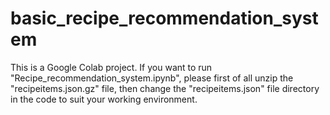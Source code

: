 # basic_recipe_recommendation_system
This is a Google Colab project. If you want to run "Recipe_recommendation_system.ipynb", please first of all unzip the "recipeitems.json.gz" file, then change the "recipeitems.json" file directory in the code to suit your working environment.
